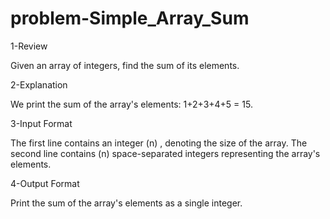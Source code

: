 # problem-Simple_Array_Sum

1-Review

Given an array of integers, find the sum of its elements.

2-Explanation

We print the sum of the array's elements: 1+2+3+4+5 = 15.

3-Input Format

The first line contains an integer (n) , denoting the size of the array.
The second line contains (n) space-separated integers representing the array's elements. 

4-Output Format

Print the sum of the array's elements as a single integer. 
